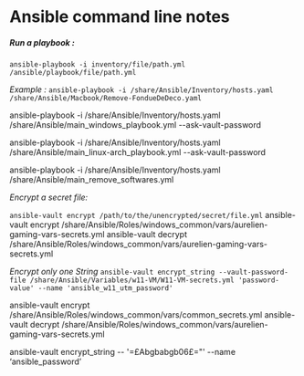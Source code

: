 # Ansible command line notes

##### Run a playbook :

`ansible-playbook -i inventory/file/path.yml /ansible/playbook/file/path.yml`

*Example :*
`ansible-playbook -i /share/Ansible/Inventory/hosts.yaml /share/Ansible/Macbook/Remove-FondueDeDeco.yaml`

ansible-playbook -i /share/Ansible/Inventory/hosts.yaml /share/Ansible/main_windows_playbook.yml --ask-vault-password

ansible-playbook -i /share/Ansible/Inventory/hosts.yaml /share/Ansible/main_linux-arch_playbook.yml --ask-vault-password

ansible-playbook -i /share/Ansible/Inventory/hosts.yaml /share/Ansible/main_remove_softwares.yml



*Encrypt a secret file:*

`ansible-vault encrypt /path/to/the/unencrypted/secret/file.yml`
ansible-vault encrypt /share/Ansible/Roles/windows_common/vars/aurelien-gaming-vars-secrets.yml
ansible-vault decrypt /share/Ansible/Roles/windows_common/vars/aurelien-gaming-vars-secrets.yml

*Encrypt only one String*
`ansible-vault encrypt_string --vault-password-file /share/Ansible/Variables/w11-VM/W11-VM-secrets.yml 'password-value' --name 'ansible_w11_utm_password'`

ansible-vault encrypt /share/Ansible/Roles/windows_common/vars/common_secrets.yml
ansible-vault decrypt /share/Ansible/Roles/windows_common/vars/aurelien-gaming-vars-secrets.yml

ansible-vault encrypt_string -- '=£Abgbabgb06£="' --name ‘ansible_password’